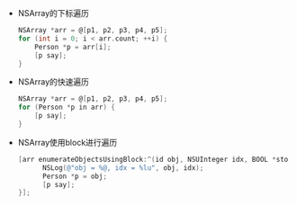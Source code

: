 - NSArray的下标遍历
  
  ``` objective-c
  NSArray *arr = @[p1, p2, p3, p4, p5];
  for (int i = 0; i < arr.count; ++i) {
      Person *p = arr[i];
      [p say];
  }
  ```
  
- NSArray的快速遍历
  
  ``` objective-c
  NSArray *arr = @[p1, p2, p3, p4, p5];
  for (Person *p in arr) {
      [p say];
  }
  ```
  
- NSArray使用block进行遍历
  
  ``` objective-c
  [arr enumerateObjectsUsingBlock:^(id obj, NSUInteger idx, BOOL *stop) {
    	NSLog(@"obj = %@, idx = %lu", obj, idx);
    	Person *p = obj;
    	[p say];
  }];
  ```
  
  ​